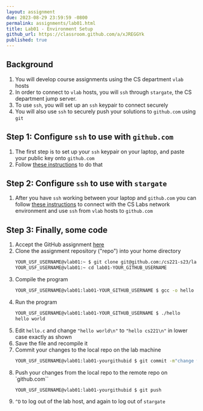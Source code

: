 ```yaml
---
layout: assignment
due: 2023-08-29 23:59:59 -0800
permalink: assignments/lab01.html
title: Lab01 - Environment Setup
github_url: https://classroom.github.com/a/xJREGGYk
published: true
---
```


## Background

1. You will develop course assignments using the CS department `vlab` hosts
1. In order to connect to `vlab` hosts, you will `ssh` through `stargate`, the CS department jump server.
1. To use `ssh`, you will set up an `ssh` keypair to connect securely
1. You will also use `ssh` to securely push your solutions to `github.com` using `git`

## Step 1: Configure `ssh` to use with `github.com`

1. The first step is to set up your `ssh` keypair on your laptop, and paste your public key onto `github.com`
1. Follow [these instructions](/docs/ssh-local-setup.html) to do that

## Step 2: Configure `ssh` to use with `stargate`

1. After you have `ssh` working between your laptop and `github.com` you can follow [these instructions](/docs/ssh-stargate-setup.html) to connect with the CS Labs network environment and use `ssh` from `vlab` hosts to `github.com`


## Step 3: Finally, some code
1. Accept the GitHub assignment [here](https://classroom.github.com/a/xJREGGYk) 
1. Clone the assignment repository ("repo") into your home directory
    ```sh
    YOUR_USF_USERNAME@vlab01:~ $ git clone git@github.com:/cs221-s23/lab01-YOUR_GITHUB_USERNAME
    YOUR_USF_USERNAME@vlab01:~ cd lab01-YOUR_GITHUB_USERNAME
    ```
1. Compile the program
    ```sh
    YOUR_USF_USERNAME@vlab01:lab01-YOUR_GITHUB_USERNAME $ gcc -o hello hello.c
    ```
1. Run the program
    ```sh
    YOUR_USF_USERNAME@vlab01:lab01-YOUR_GITHUB_USERNAME $ ./hello
    hello world
    ```
1. Edit `hello.c` and change `"hello world\n"` to `"hello cs221\n"` in lower case exactly as shown
1. Save the file and recompile it
1. Commit your changes to the local repo on the lab machine
    ```sh
    YOUR_USF_USERNAME@vlab01:lab01-yourgithubid $ git commit -m"change world to cs221" hello.c
    ```
1. Push your changes from the local repo to the remote repo on `github.com``
    ```sh
    YOUR_USF_USERNAME@vlab01:lab01-yourgithubid $ git push
    ```
1. `^D` to log out of the lab host, and again to log out of `stargate`

<script>
    function toggle_display(id_name) {
        var e = document.getElementById(id_name);
        if (e.style.display === "none") {
            e.style.display = "block";
        } else {
            e.style.display = "none";
        }
    }
</script>

